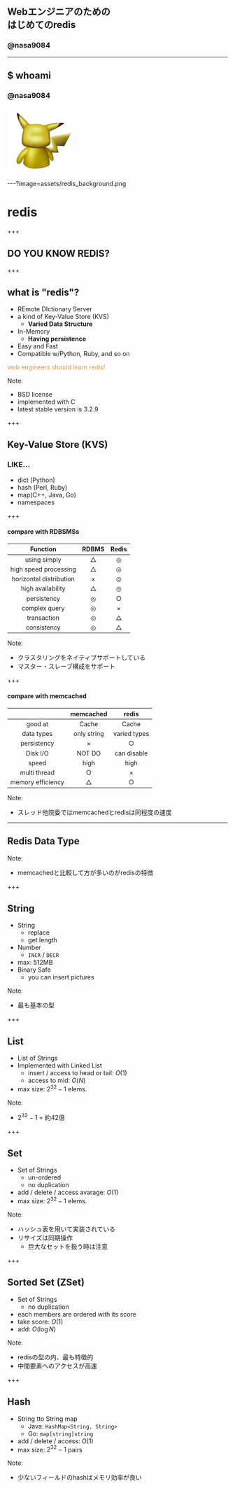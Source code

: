 ## Webエンジニアのための<br>はじめてのredis
### @nasa9084

---

## $ whoami
### @nasa9084
![ICON](assets/pika.jpg)

---?image=assets/redis_background.png

# redis

+++

## DO YOU KNOW REDIS?

+++

## what is "redis"?

* REmote DIctionary Server
* a kind of Key-Value Store (KVS)
  - **Varied Data Structure**
* In-Memory
  - **Having  persistence**
* Easy and Fast
* Compatible w/Python, Ruby, and so on

<span style="color: #e49436;" class="fragment">web engineers should learn redis!</span>

Note:
* BSD license
* implemented with C
* latest stable version is 3.2.9

+++

## Key-Value Store (KVS)
### LIKE...

* dict (Python)
* hash (Perl, Ruby)
* map(C++, Java, Go)
* namespaces

+++

#### compare with RDBSMSs

| Function                | RDBMS | Redis |
|:-----------------------:|:-----:|:-----:|
| using simply            | △    | ◎    |
| high speed processing   | △    | ◎    |
| horizontal distribution | ×    | ◎    |
| high availability       | △    | ◎    |
| persistency             | ◎    | ○    |
| complex query           | ◎    | ×    |
| transaction             | ◎    | △    |
| consistency             | ◎    | △    |

Note:
- クラスタリングをネイティブサポートしている
- マスター・スレーブ構成をサポート

+++

#### compare with memcached

|                   | memcached   | redis        |
|:-----------------:|:-----------:|:------------:|
| good at           | Cache       | Cache        |
| data types        | only string | varied types |
| persistency       | ×          | ○           |
| Disk I/O          | NOT DO      | can disable  |
| speed             | high        | high         |
| multi thread      | ○          | ×           |
| memory efficiency | △          | ○           |

Note:
- スレッド他院委ではmemcachedとredisは同程度の速度

---

## Redis Data Type

Note:
- memcachedと比較して方が多いのがredisの特徴

+++

## String

* String
  - replace
  - get length
* Number
  - `INCR` / `DECR`
* max: 512MB
* Binary Safe
  - you can insert pictures

Note:
- 最も基本の型

+++

## List

* List of Strings
* Implemented with Linked List
  - insert / access to head or tail: $O(1)$
  - access to mid: $O(N)$
* max size: $2^{32}-1$ elems.

Note:
- $2^{32}-1$ = 約42億

+++

## Set

* Set of Strings
  - un-ordered
  - no duplication
* add / delete / access avarage: $O(1)$
* max size: $2^{32}-1$ elems.

Note:
- ハッシュ表を用いて実装されている
- リサイズは同期操作
  + 巨大なセットを扱う時は注意

+++

## Sorted Set (ZSet)

* Set of Strings
  - no duplication
* each members are ordered with its score
* take score: $O(1)$
* add: $O(\log{N})$

Note:
- redisの型の内、最も特徴的
- 中間要素へのアクセスが高速

+++

## Hash

* String tto String map
  - Java: `HashMap<String, String>`
  - Go: `map[string]string`
* add / delete / access: $O(1)$
* max size: $2^{32}-1$ pairs

Note:
- 少ないフィールドのhashはメモリ効率が良い
